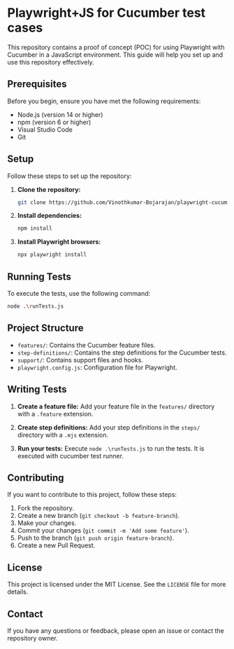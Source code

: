 # Playwright+JS for Cucumber test cases

This repository contains a proof of concept (POC) for using Playwright with Cucumber in a JavaScript environment. This guide will help you set up and use this repository effectively.

## Prerequisites

Before you begin, ensure you have met the following requirements:
- Node.js (version 14 or higher)
- npm (version 6 or higher)
- Visual Studio Code
- Git

## Setup

Follow these steps to set up the repository:

1. **Clone the repository:**
    ```sh
    git clone https://github.com/Vinothkumar-Bojarajan/playwright-cucumber-javascript.git

    ```

2. **Install dependencies:**
    ```sh
    npm install
    ```

3. **Install Playwright browsers:**
    ```sh
    npx playwright install
    ```

## Running Tests

To execute the tests, use the following command:
```sh
node .\runTests.js
```

## Project Structure

- `features/`: Contains the Cucumber feature files.
- `step-definitions/`: Contains the step definitions for the Cucumber tests.
- `support/`: Contains support files and hooks.
- `playwright.config.js`: Configuration file for Playwright.

## Writing Tests

1. **Create a feature file:**
    Add your feature file in the `features/` directory with a `.feature` extension.

2. **Create step definitions:**
    Add your step definitions in the `steps/` directory with a `.mjs` extension.

3. **Run your tests:**
    Execute `node .\runTests.js` to run the tests.
    It is executed with cucumber test runner. 

## Contributing

If you want to contribute to this project, follow these steps:

1. Fork the repository.
2. Create a new branch (`git checkout -b feature-branch`).
3. Make your changes.
4. Commit your changes (`git commit -m 'Add some feature'`).
5. Push to the branch (`git push origin feature-branch`).
6. Create a new Pull Request.

## License

This project is licensed under the MIT License. See the `LICENSE` file for more details.

## Contact

If you have any questions or feedback, please open an issue or contact the repository owner.